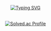 <div align="center">
  
[![Typing SVG](https://readme-typing-svg.herokuapp.com/?color=f0f6fc&lines=Hello,+I'm+UGeon.&font=Redressed&size=50&center=true&vCenter=true&width=600&height=80)](https://git.io/typing-svg)
  <br><br><br>
[![Solved.ac Profile](http://mazassumnida.wtf/api/v2/generate_badge?boj=dnrjs8185)](https://solved.ac/dnrjs8185/)
